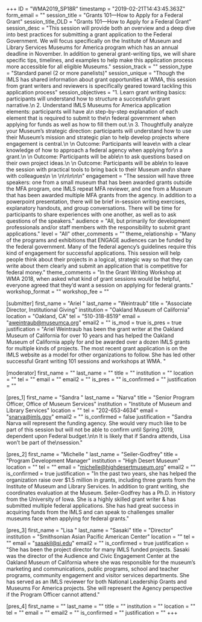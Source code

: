 +++
ID = "WMA2019_SP18R"
timestamp = "2019-02-21T14:43:45.363Z"
form_email = ""
session_title = "Grants 101—How to Apply for a Federal Grant"
session_title_OLD = "Grants 101—How to Apply for a Federal Grant"
session_desc = "This session will provide both an overview and a deep dive into best practices for submitting a grant application to the Federal Government. We will focus specifically on the Institute of Museum and Library Services Museums for America program which has an annual deadline in November. In addition to general grant-writing tips, we will share specific tips, timelines, and examples to help make this application process more accessible for all eligible Museums."
session_track = ""
session_type = "Standard panel (2 or more panelists)"
session_unique = "Though the IMLS has shared information about grant opportunities at WMA, this session from grant writers and reviewers is specifically geared toward tackling this application process"
session_objectives = "1.      Learn grant writing basics: participants will understand how to structure a successful\n  grant narrative.\n  2.      Understand IMLS Museums for America application elements: participants will have a\n  step-by-step explanation of each element that is required to submit to the\n  federal government when applying for funds as well as how to fill them out.\n  3.      Thoughtfully analyze your Museum’s strategic direction: participants will understand how to use their Museum’s mission and strategic plan to help develop projects where engagement is central.\n   \n  Outcome: Participants will leave\n  with a clear knowledge of how to approach a federal agency when applying for\n  a grant.\n   \n  Outcome: Participants will be able\n  to ask questions based on their own project ideas.\n   \n  Outcome: Participants will be able\n  to leave the session with practical tools to bring back to their Museum and\n  share with colleagues\n  \n \n\n\n\n\n"
engagement = "The session will have three speakers: one from a small museum that has been awarded grants outside the MFA program, one IMLS repeat MFA reviewer, and one from a Museum that has been awarded multiple MFA grants from the agency. In addition to a powerpoint presentation, there will be brief in-session writing exercises, explanatory handouts, and group conversations. There will be time for participants to share experiences with one another, as well as to ask questions of the speakers."
audience = "All, but primarily for development professionals and/or staff members with the responsibility to submit grant applications."
level = "All"
other_comments = ""
theme_relationship = "Many of the programs and exhibitions that ENGAGE audiences can be funded by the federal government. Many of the federal agency’s guidelines require this kind of engagement for successful applications. This session will help people think about their projects in a logical, strategic way so that they can write about them clearly and submit an application that is competitive for federal money."
theme_comments = "In the Grant Writing Workshop at WMA 2018, when asked what kind of grant sessions would be helpful, everyone agreed that they’d want a session on applying for federal grants."
workshop_format = ""
workshop_fee = ""

[submitter]
first_name = "Ariel "
last_name = "Weintraub"
title = "Associate Director, Institutional Giving"
institution = "Oakland Museum of California"
location = "Oakland, CA"
tel = "510-318-8519"
email = "aweintraub@museumca.org"
email2 = ""
is_mod = true
is_pres = true
justification = "Ariel Weintraub has been the grant writer at the Oakland Museum of California for over 10 years and has helped the Oakland Museum of California apply for and be awarded over a dozen IMLS grants for multiple kinds of projects. The most recent grant application is on the IMLS website as a model for other organizations to follow. She has led other successful Grant writing 101 sessions and workshops at WMA. "

[moderator]
first_name = ""
last_name = ""
title = ""
institution = ""
location = ""
tel = ""
email = ""
email2 = ""
is_pres = ""
is_confirmed = ""
justification = ""

[pres_1]
first_name = "Sandra "
last_name = "Narva"
title = "Senior Program Officer, Office of Museum Services"
institution = "Institute of Museum and Library Services"
location = ""
tel = "202-653-4634"
email = "snarva@imls.gov"
email2 = ""
is_confirmed = false
justification = "Sandra Narva will represent the funding agency. She would very much like to be part of this session but will not be able to confirm until Spring 2019, dependent upon Federal budget.\n\n It is likely that if  Sandra attends, Lisa won’t be part of the\nsession."

[pres_2]
first_name = "Michelle "
last_name = "Seiler-Godfrey"
title = "Program Development Manager"
institution = "High Desert Museum"
location = ""
tel = ""
email = "michelle@highdesertmuseum.org"
email2 = ""
is_confirmed = true
justification = "In the past two years, she has helped the organization raise over $1.5 million in grants, including three grants from the Institute of Museum and Library Services. In addition to grant writing, she coordinates evaluation at the Museum. Seiler-Godfrey has a Ph.D. in History from the University of Iowa.   She is a highly skilled grant writer & has submitted multiple federal applications. She has had great success in acquiring funds from the IMLS and can speak to challenges smaller museums face when applying for federal grants."

[pres_3]
first_name = "Lisa "
last_name = "Sasaki"
title = "Director"
institution = "Smithsonian Asian Pacific American Center"
location = ""
tel = ""
email = "sasakil@si.edu"
email2 = ""
is_confirmed = true
justification = "She has been the project director for many IMLS funded projects. Sasaki was the director of the Audience and Civic Engagement Center at the Oakland Museum of California where she was responsible for the museum’s marketing and communications, public programs, school and teacher programs, community engagement and visitor services departments. She has served as an IMLS reviewer for both National Leadership Grants and Museums For America projects. She will represent the Agency perspective if the Program Officer cannot attend."

[pres_4]
first_name = ""
last_name = ""
title = ""
institution = ""
location = ""
tel = ""
email = ""
email2 = ""
is_confirmed = ""
justification = ""
+++
